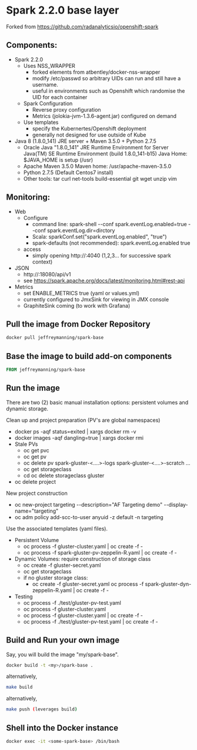 # Spark 2.2.0 base layer
Forked from https://github.com/radanalyticsio/openshift-spark

## Components:
* Spark 2.2.0
    * Uses NSS_WRAPPER
        * forked elements from atbentley/docker-nss-wrapper
        * modify /etc/passwd so arbitrary UIDs can run and still have a username.
        * useful in environments such as Openshift which randomise the UID for each container
    * Spark Configuration
        * Reverse proxy configuration
        * Metrics (jolokia-jvm-1.3.6-agent.jar) configured on demand
    * Use templates
        * specify the Kubernertes/Openshift deployment
        * generally not designed for use outside of Kube
* Java 8 (1.8.0_141) JRE server + Maven 3.5.0 + Python 2.7.5
    * Oracle Java "1.8.0_141" JRE Runtime Environment for Server
      Java(TM) SE Runtime Environment (build 1.8.0_141-b15)
      Java Home: $JAVA_HOME is setup (/usr)
    * Apache Maven 3.5.0
      Maven home: /usr/apache-maven-3.5.0
    * Python 2.7.5 (Default Centos7 install)
    * Other tools: tar curl net-tools build-essential git wget unzip vim  

## Monitoring:
* Web
    * Configure
        * command line: spark-shell --conf spark.eventLog.enabled=true --conf spark.eventLog.dir=dirctory
        * Scala: sparkConf.set("spark.eventLog.enabled", "true")
        * spark-defaults (not recommended): spark.eventLog.enabled           true
    * access
        * simply opening http://<driver-node>:4040  (1,2,3... for successive spark context)
* JSON
    * http://<server-url>:18080/api/v1
    * see https://spark.apache.org/docs/latest/monitoring.html#rest-api
* Metrics
    * set ENABLE_METRICS true (yaml or values.yml)
    * currently configured to JmxSink for viewing in JMX console
    * GraphiteSink coming (to work with Grafana)

## Pull the image from Docker Repository

```bash
docker pull jeffreymanning/spark-base
```

## Base the image to build add-on components

```Dockerfile
FROM jeffreymanning/spark-base
```

## Run the image
There are two (2) basic manual installation options: persistent volumes and dynamic storage.

Clean up and project preparation (PV's are global namespaces)
* docker ps -aqf status=exited | xargs docker rm -v
* docker images -aqf dangling=true | xargs docker rmi
* Stale PVs
    * oc get pvc
    * oc get pv
    * oc delete pv spark-gluster-<....>-logs spark-gluster-<....>-scratch ...
    * oc get storageclass
    * cd oc delete storageclass gluster
* oc delete project <project-name>

New project construction
* oc new-project targeting  --description="AF Targeting demo" --display-name="targeting"
* oc adm policy add-scc-to-user anyuid -z default -n targeting

Use the associated templates (yaml files).
* Persistent Volume
    * oc process -f gluster-cluster.yaml | oc create -f -
    * oc process -f spark-gluster-pv-zeppelin-R.yaml | oc create -f -
* Dynamic Volumes: require construction of storage class
    * oc create -f gluster-secret.yaml
    * oc get storageclass
    * if no gluster storage class: 
        * oc create -f gluster-secret.yaml
     oc process -f spark-gluster-dyn-zeppelin-R.yaml | oc create -f -
* Testing
    * oc process -f ./test/gluster-pv-test.yaml
    * oc process -f gluster-cluster.yaml
    * oc process -f gluster-cluster.yaml | oc create -f -
    * oc process -f ./test/gluster-pv-test.yaml | oc create -f -

## Build and Run your own image
Say, you will build the image "my/spark-base".

```bash
docker build -t <my>/spark-base .
```
alternatively,
```bash
make build
```
alternatively,
```bash
make push (leverages build)
```

## Shell into the Docker instance
```bash
docker exec -it <some-spark-base> /bin/bash
```
